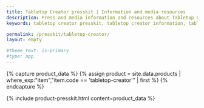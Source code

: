```yaml
---
title: Tabletop Creator presskit | Information and media resources
description: Press and media information and resources about Tabletop Creator
keywords: tabletop creator presskit, tabletop creator information, tabletop creator press, tabletop creator media, tabletop creator resources

permalink: /presskit/tabletop-creator/
layout: empty

#theme_text: is-primary
#type: app
---
```


{% capture product_data %}
  {% assign product = site.data.products | where_exp:"item","item.code == 'tabletop-creator'" | first %}
{% endcapture %}

{% include product-presskit.html content=product_data %}
